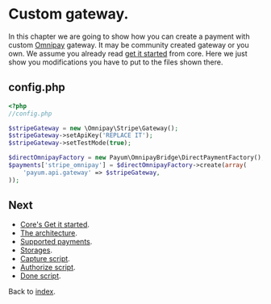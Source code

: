 # Custom gateway.

In this chapter we are going to show how you can create a payment with custom [Omnipay](https://github.com/omnipay/omnipay) gateway. It may be community created gateway or you own.
We assume you already read [get it started](https://github.com/Payum/Core/blob/master/Resources/docs/get-it-started.md) from core.
Here we just show you modifications you have to put to the files shown there.

## config.php

```php
<?php
//config.php

$stripeGateway = new \Omnipay\Stripe\Gateway();
$stripeGateway->setApiKey('REPLACE IT');
$stripeGateway->setTestMode(true);

$directOmnipayFactory = new Payum\OmnipayBridge\DirectPaymentFactory();
$payments['stripe_omnipay'] = $directOmnipayFactory->create(array(
    'payum.api.gateway' => $stripeGateway, 
));
```

## Next

* [Core's Get it started](https://github.com/Payum/Core/blob/master/Resources/docs/get-it-started.md).
* [The architecture](https://github.com/Payum/Core/blob/master/Resources/docs/the-architecture.md).
* [Supported payments](https://github.com/Payum/Core/blob/master/Resources/docs/supported-payments.md).
* [Storages](https://github.com/Payum/Core/blob/master/Resources/docs/storages.md).
* [Capture script](https://github.com/Payum/Core/blob/master/Resources/docs/capture-script.md).
* [Authorize script](https://github.com/Payum/Core/blob/master/Resources/docs/authorize-script.md).
* [Done script](https://github.com/Payum/Core/blob/master/Resources/docs/done-script.md).

Back to [index](index.md).